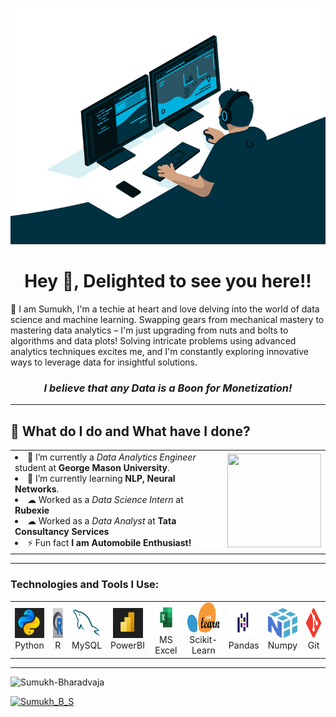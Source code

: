 <p align="center">
  <img src="code.gif" alt="MasterHead">
</p>
<h1 align="center">Hey 👋, Delighted to see you here!!</h1>





<p>🌟 I am Sumukh, I'm a techie at heart and love delving into the world of data science and machine learning.
Swapping gears from mechanical mastery to mastering data analytics – I'm just upgrading from nuts and bolts to algorithms and data plots!
Solving intricate problems using advanced analytics techniques excites me, and I'm constantly exploring innovative ways to leverage data for insightful solutions.  </p>
<h3 align="center"><em>I believe that any Data is a Boon for Monetization!</em></h3>
<hr>

<h2 align='left'>🌱 What do I do and What have I done?</h2>

<div align="center">
<table>
<tr>
<td >



<li>🔭 I’m currently a <em>Data Analytics Engineer</em> student at <strong>George Mason University</strong>.</li>
<li>🌱 I’m currently learning <strong>NLP, Neural Networks</strong>.</li>
<li>☁  Worked as a <em>Data Science Intern</em> at <strong>Rubexie</strong></li>
<li>☁  Worked as a <em>Data Analyst</em> at <strong>Tata Consultancy Services</strong></li>
<li>⚡ Fun fact <strong>I am Automobile Enthusiast!</strong></li>

</td>
<td>
<div align="right">
<img src="https://media1.giphy.com/media/usXZmmgP9Z7kf39fnq/giphy.gif?cid=ecf05e47o1a3hogp710ijrnoemmlps9isiznfp2iqcmr8rjq&ep=v1_gifs_search&rid=giphy.gif&ct=g" height="150" width="150">
</div>

</td>
</tr>
</table>

<hr>

<h3 align="left">Technologies and Tools I Use:</h3>
<table >
  <tr>
    <td align="center" valign="middle">
      <a href="#sumukh-tech">
        <img src="./img/python.jpg" alt="Python" width="48" height="48" />
      </a>
      <br>Python
    </td>
    <td align="center" valign="middle">
      <a href="#sumukh-tech">
        <img src="./img/R.jpg" alt="R" width="48" height="48" />
      </a>
      <br>R
    </td>
    <td align="center" valign="middle">
      <a href="#sumukh-tech">
        <img src="./img/MySQL.png" alt="MySQL" width="48" height="48" />
      </a>
      <br>MySQL
    </td>
    <td align="center" valign="middle">
      <a href="#sumukh-tech">
        <img src="./img/PowerBi.jpg" alt="PowerBI" width="48" height="48" />
      </a>
      <br>PowerBI
    </td>
    <td align="center" valign="middle">
      <a href="#sumukh-tech">
        <img src="./img/Microsoft_Excel-Logo.wine.svg" alt="Microsoft Excel" width="48" height="48" />
      </a>
      <br>MS Excel
    </td>
    <td align="center" valign="middle">
      <a href="#sumukh-tech">
        <img src="./img/scikit-learn-logo.png" alt="Scikit-Learn" width="60" height="48" />
      </a>
      <br>Scikit-Learn
    </td>
    <td align="center" valign="middle">
      <a href="#sumukh-tech">
        <img src="./img/pandas.png" alt="Pandas" width="48" height="48" />
      </a>
      <br>Pandas
    </td>
    <td align="center" valign="middle">
      <a href="#sumukh-tech">
        <img src="./img/numpy.svg" alt="Numpy" width="48" height="48" />
      </a>
      <br>Numpy
    </td>
    <td align="center" valign="middle">
      <a href="#sumukh-tech">
        <img src="./img/Git.svg" alt="Git" width="48" height="48" />
      </a>
      <br>Git
    </td>
  </tr>
</table>


<hr>


<div align="Left"> 
    <img src="https://profile-counter.glitch.me/Sumukh-Bharadvaja/count.svg" alt="Sumukh-Bharadvaja"> 
</div>

<p align="left"> <a href="https://twitter.com/Zoroghost12" target="blank"><img src="https://img.shields.io/twitter/follow/Zoroghost12?logo=twitter&style=for-the-badge" alt="Sumukh_B_S" </p>

